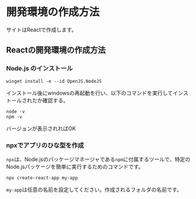 # 開発環境の作成方法

サイトはReactで作成します。

## Reactの開発環境の作成方法

### Node.js のインストール

```
winget install -e --id OpenJS.NodeJS
```

インストール後にwindowsの再起動を行い、以下のコマンドを実行してインストールされたか確認する。

```
node -v
npm -v
```

バージョンが表示されればOK

### npxでアプリのひな型を作成

`npx`は、Node.jsのパッケージマネージャである`npm`に付属するツールで、特定のNode.jsパッケージを簡単に実行するためのコマンドです。

```
npx create-react-app my-app
```
`my-app`は任意の名前を設定してください。作成されるフォルダの名前です。
